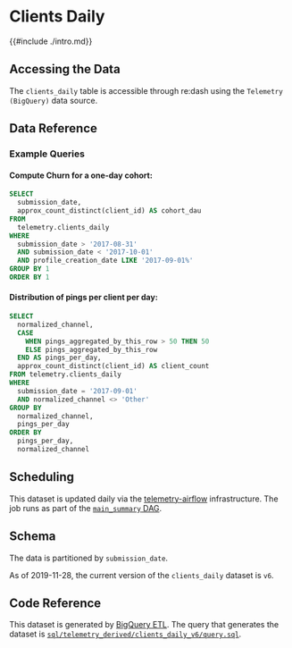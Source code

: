 # Clients Daily

{{#include ./intro.md}}

## Accessing the Data

The `clients_daily` table is accessible through re:dash using the
`Telemetry (BigQuery)` data source.

## Data Reference

### Example Queries

#### Compute Churn for a one-day cohort:

```sql
SELECT
  submission_date,
  approx_count_distinct(client_id) AS cohort_dau
FROM
  telemetry.clients_daily
WHERE
  submission_date > '2017-08-31'
  AND submission_date < '2017-10-01'
  AND profile_creation_date LIKE '2017-09-01%'
GROUP BY 1
ORDER BY 1
```

#### Distribution of pings per client per day:

```sql
SELECT
  normalized_channel,
  CASE
    WHEN pings_aggregated_by_this_row > 50 THEN 50
    ELSE pings_aggregated_by_this_row
  END AS pings_per_day,
  approx_count_distinct(client_id) AS client_count
FROM telemetry.clients_daily
WHERE
  submission_date = '2017-09-01'
  AND normalized_channel <> 'Other'
GROUP BY
  normalized_channel,
  pings_per_day
ORDER BY
  pings_per_day,
  normalized_channel
```

## Scheduling

This dataset is updated daily via the
[telemetry-airflow](https://github.com/mozilla/telemetry-airflow) infrastructure.
The job runs as part of the [`main_summary` DAG](https://github.com/mozilla/telemetry-airflow/blob/master/dags/bqetl_main_summary.py).

## Schema

The data is partitioned by `submission_date`.

As of 2019-11-28, the current version of the `clients_daily` dataset is `v6`.

## Code Reference

This dataset is generated by [BigQuery ETL](https://github.com/mozilla/bigquery-etl/). The query that generates the dataset is [`sql/telemetry_derived/clients_daily_v6/query.sql`](https://github.com/mozilla/bigquery-etl/blob/25b702d0824b96ec1342d653296adfbe1302027d/sql/telemetry_derived/clients_daily_v6/query.sql).
